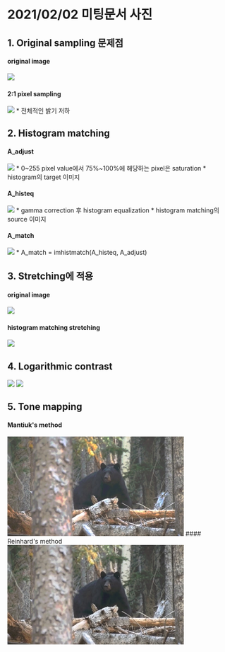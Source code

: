 # 2021/02/02 미팅문서 사진

## 1. Original sampling 문제점
#### original image
<img src = "./A.jpg">

#### 2:1 pixel sampling
<img src = "./A_resize.jpg">
 * 전체적인 밝기 저하


## 2. Histogram matching
#### A_adjust
<img src = "./A_adjust.jpg">
 * 0~255 pixel value에서 75%~100%에 해당하는 pixel은 saturation
 * histogram의 target 이미지

#### A_histeq
<img src = "./A_histeq.jpg">
 * gamma correction 후 histogram equalization
 * histogram matching의 source 이미지

#### A_match
<img src = "./A_match.jpg">
 * A_match = imhistmatch(A_histeq, A_adjust)


## 3. Stretching에 적용
#### original image
<img src = "./A.jpg">

#### histogram matching stretching
<img src = "./B.bmp">

## 4. Logarithmic contrast
<img src = "./original.bmp" width="400"> <img src = "./apadtivetonemapped.bmp" width="400">

## 5. Tone mapping
#### Mantiuk's method
<img src = "./ldr-Mantiuk_2.5_0.85_0.9.jpg" width="400">
#### Reinhard's method
<img src = "./ldr-Reinhard_2.5_1.jpg" width="400">
